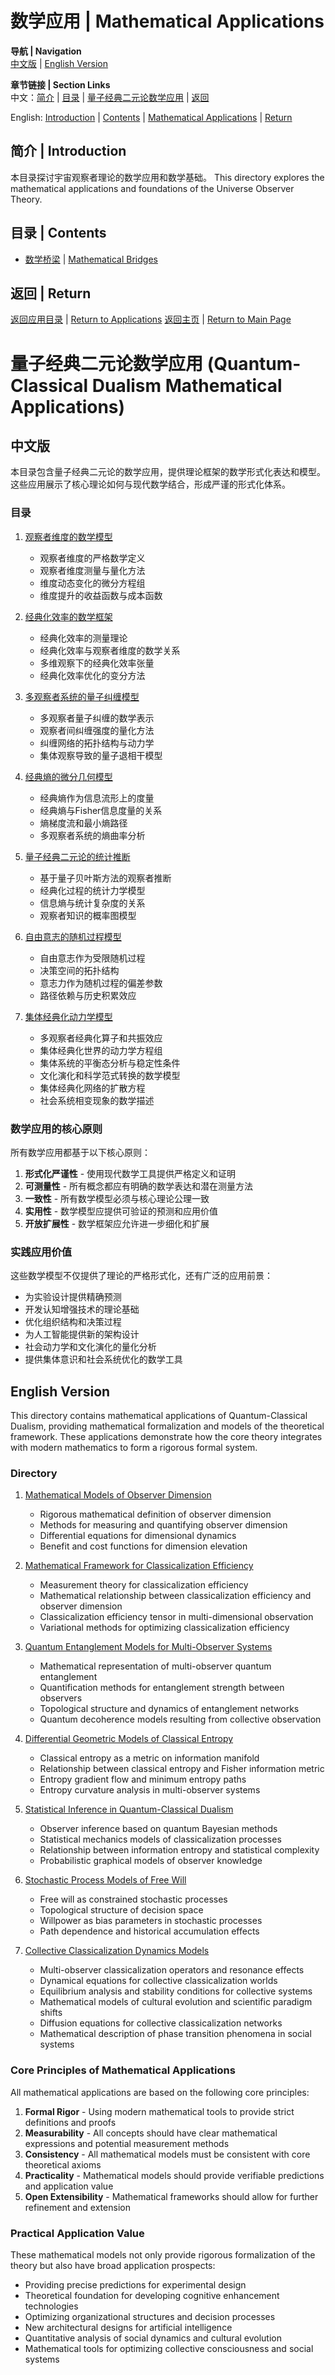 # 数学应用 | Mathematical Applications

**导航 | Navigation**  
[中文版](#中文版) | [English Version](#english-version)  

**章节链接 | Section Links**  
中文：[简介](#简介--introduction) | [目录](#目录--contents) | [量子经典二元论数学应用](#量子经典二元论数学应用-quantum-classical-dualism-mathematical-applications) | [返回](#返回--return)  

English: [Introduction](#简介--introduction) | [Contents](#目录--contents) | [Mathematical Applications](#量子经典二元论数学应用-quantum-classical-dualism-mathematical-applications) | [Return](#返回--return)

## 简介 | Introduction

本目录探讨宇宙观察者理论的数学应用和数学基础。
This directory explores the mathematical applications and foundations of the Universe Observer Theory.

## 目录 | Contents

- [数学桥梁](./mathematical_bridges.md) | [Mathematical Bridges](./mathematical_bridges.md)

## 返回 | Return

[返回应用目录](../README.md) | [Return to Applications](../README.md)
[返回主页](../../README.md) | [Return to Main Page](../../README.md)

# 量子经典二元论数学应用 (Quantum-Classical Dualism Mathematical Applications)

## 中文版

本目录包含量子经典二元论的数学应用，提供理论框架的数学形式化表达和模型。这些应用展示了核心理论如何与现代数学结合，形成严谨的形式化体系。

### 目录

1. [观察者维度的数学模型](observer_dimension_math.md)
   - 观察者维度的严格数学定义
   - 观察者维度测量与量化方法
   - 维度动态变化的微分方程组
   - 维度提升的收益函数与成本函数

2. [经典化效率的数学框架](classicalization_efficiency_math.md)
   - 经典化效率的测量理论
   - 经典化效率与观察者维度的数学关系
   - 多维观察下的经典化效率张量
   - 经典化效率优化的变分方法

3. [多观察者系统的量子纠缠模型](multi_observer_entanglement.md)
   - 多观察者量子纠缠的数学表示
   - 观察者间纠缠强度的量化方法
   - 纠缠网络的拓扑结构与动力学
   - 集体观察导致的量子退相干模型

4. [经典熵的微分几何模型](classical_entropy_geometry.md)
   - 经典熵作为信息流形上的度量
   - 经典熵与Fisher信息度量的关系
   - 熵梯度流和最小熵路径
   - 多观察者系统的熵曲率分析

5. [量子经典二元论的统计推断](statistical_inference.md)
   - 基于量子贝叶斯方法的观察者推断
   - 经典化过程的统计力学模型
   - 信息熵与统计复杂度的关系
   - 观察者知识的概率图模型

6. [自由意志的随机过程模型](free_will_stochastic.md)
   - 自由意志作为受限随机过程
   - 决策空间的拓扑结构
   - 意志力作为随机过程的偏差参数
   - 路径依赖与历史积累效应

7. [集体经典化动力学模型](collective_dynamics_models.md)
   - 多观察者经典化算子和共振效应
   - 集体经典化世界的动力学方程组
   - 集体系统的平衡态分析与稳定性条件
   - 文化演化和科学范式转换的数学模型
   - 集体经典化网络的扩散方程
   - 社会系统相变现象的数学描述

### 数学应用的核心原则

所有数学应用都基于以下核心原则：

1. **形式化严谨性** - 使用现代数学工具提供严格定义和证明
2. **可测量性** - 所有概念都应有明确的数学表达和潜在测量方法
3. **一致性** - 所有数学模型必须与核心理论公理一致
4. **实用性** - 数学模型应提供可验证的预测和应用价值
5. **开放扩展性** - 数学框架应允许进一步细化和扩展

### 实践应用价值

这些数学模型不仅提供了理论的严格形式化，还有广泛的应用前景：

- 为实验设计提供精确预测
- 开发认知增强技术的理论基础
- 优化组织结构和决策过程
- 为人工智能提供新的架构设计
- 社会动力学和文化演化的量化分析
- 提供集体意识和社会系统优化的数学工具

## English Version

This directory contains mathematical applications of Quantum-Classical Dualism, providing mathematical formalization and models of the theoretical framework. These applications demonstrate how the core theory integrates with modern mathematics to form a rigorous formal system.

### Directory

1. [Mathematical Models of Observer Dimension](observer_dimension_math.md)
   - Rigorous mathematical definition of observer dimension
   - Methods for measuring and quantifying observer dimension
   - Differential equations for dimensional dynamics
   - Benefit and cost functions for dimension elevation

2. [Mathematical Framework for Classicalization Efficiency](classicalization_efficiency_math.md)
   - Measurement theory for classicalization efficiency
   - Mathematical relationship between classicalization efficiency and observer dimension
   - Classicalization efficiency tensor in multi-dimensional observation
   - Variational methods for optimizing classicalization efficiency

3. [Quantum Entanglement Models for Multi-Observer Systems](multi_observer_entanglement.md)
   - Mathematical representation of multi-observer quantum entanglement
   - Quantification methods for entanglement strength between observers
   - Topological structure and dynamics of entanglement networks
   - Quantum decoherence models resulting from collective observation

4. [Differential Geometric Models of Classical Entropy](classical_entropy_geometry.md)
   - Classical entropy as a metric on information manifold
   - Relationship between classical entropy and Fisher information metric
   - Entropy gradient flow and minimum entropy paths
   - Entropy curvature analysis in multi-observer systems

5. [Statistical Inference in Quantum-Classical Dualism](statistical_inference.md)
   - Observer inference based on quantum Bayesian methods
   - Statistical mechanics models of classicalization processes
   - Relationship between information entropy and statistical complexity
   - Probabilistic graphical models of observer knowledge

6. [Stochastic Process Models of Free Will](free_will_stochastic.md)
   - Free will as constrained stochastic processes
   - Topological structure of decision space
   - Willpower as bias parameters in stochastic processes
   - Path dependence and historical accumulation effects

7. [Collective Classicalization Dynamics Models](collective_dynamics_models.md)
   - Multi-observer classicalization operators and resonance effects
   - Dynamical equations for collective classicalization worlds
   - Equilibrium analysis and stability conditions for collective systems
   - Mathematical models of cultural evolution and scientific paradigm shifts
   - Diffusion equations for collective classicalization networks
   - Mathematical description of phase transition phenomena in social systems

### Core Principles of Mathematical Applications

All mathematical applications are based on the following core principles:

1. **Formal Rigor** - Using modern mathematical tools to provide strict definitions and proofs
2. **Measurability** - All concepts should have clear mathematical expressions and potential measurement methods
3. **Consistency** - All mathematical models must be consistent with core theoretical axioms
4. **Practicality** - Mathematical models should provide verifiable predictions and application value
5. **Open Extensibility** - Mathematical frameworks should allow for further refinement and extension

### Practical Application Value

These mathematical models not only provide rigorous formalization of the theory but also have broad application prospects:

- Providing precise predictions for experimental design
- Theoretical foundation for developing cognitive enhancement technologies
- Optimizing organizational structures and decision processes
- New architectural designs for artificial intelligence
- Quantitative analysis of social dynamics and cultural evolution
- Mathematical tools for optimizing collective consciousness and social systems 